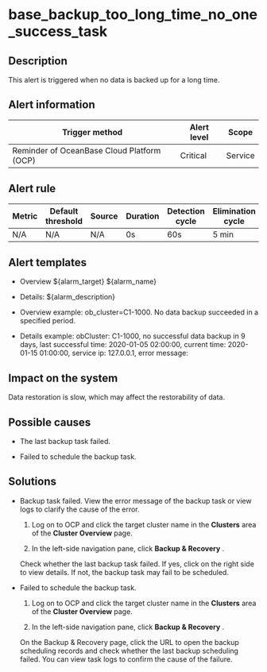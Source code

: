 base_backup_too_long_time_no_one_success_task 
==================================================================



Description 
--------------------------------

This alert is triggered when no data is backed up for a long time.

Alert information 
--------------------------------------



|               Trigger method               | Alert level |  Scope  |
|--------------------------------------------|-------------|---------|
| Reminder of OceanBase Cloud Platform (OCP) | Critical    | Service |



Alert rule 
-------------------------------



| Metric | Default threshold | Source | Duration | Detection cycle | Elimination cycle |
|--------|-------------------|--------|----------|-----------------|-------------------|
| N/A    | N/A               | N/A    | 0s       | 60s             | 5 min             |



Alert templates 
------------------------------------

* Overview ${alarm_target} ${alarm_name}

  

* Details: ${alarm_description}

  

* Overview example: ob_cluster=C1-1000. No data backup succeeded in a specified period.

  

* Details example: obCluster: C1-1000, no successful data backup in 9 days, last successful time: 2020-01-05 02:00:00, current time: 2020-01-15 01:00:00, service ip: 127.0.0.1, error message:

  




Impact on the system 
-----------------------------------------

Data restoration is slow, which may affect the restorability of data.

Possible causes 
------------------------------------

* The last backup task failed.

  

* Failed to schedule the backup task.

  




Solutions 
------------------------------

* Backup task failed. View the error message of the backup task or view logs to clarify the cause of the error. 

  1. Log on to OCP and click the target cluster name in the **Clusters** area of the **Cluster Overview** page.

     
  
  2. In the left-side navigation pane, click **Backup \& Recovery** .

     
  

  

  Check whether the last backup task failed. If yes, click on the right side to view details. If not, the backup task may fail to be scheduled.
  

* Failed to schedule the backup task.

  1. Log on to OCP and click the target cluster name in the **Clusters** area of the **Cluster Overview** page.

     
  
  2. In the left-side navigation pane, click **Backup \& Recovery** .

     
  

  

  On the Backup \& Recovery page, click the URL to open the backup scheduling records and check whether the last backup scheduling failed. You can view task logs to confirm the cause of the failure.
  




